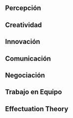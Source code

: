 

## Percepción


## Creatividad


## Innovación


## Comunicación


## Negociación


## Trabajo en Equipo


## Effectuation Theory

